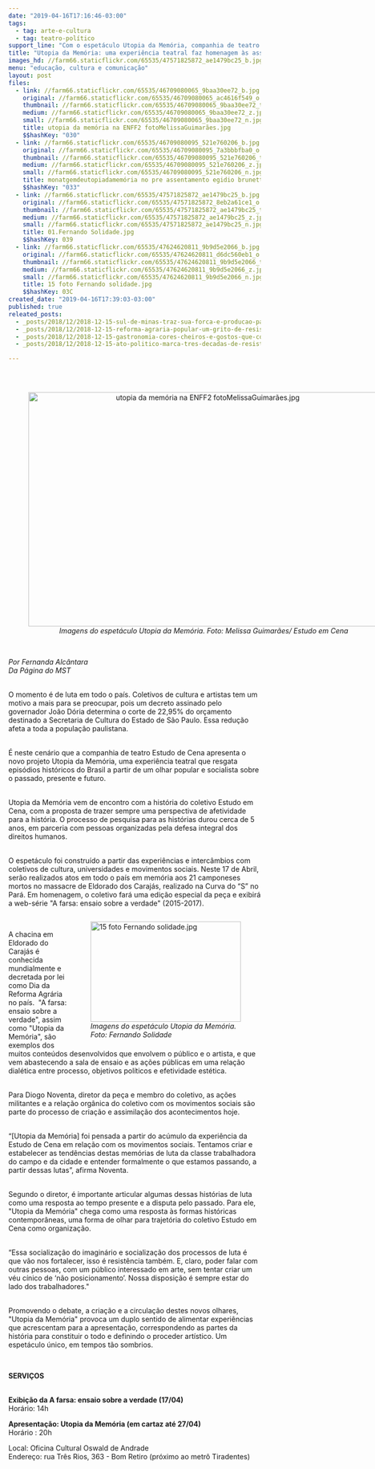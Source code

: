```yaml
---
date: "2019-04-16T17:16:46-03:00"
tags:
  - tag: arte-e-cultura
  - tag: teatro-político
support_line: "Com o espetáculo Utopia da Memória, companhia de teatro Estudo de Cena leva ao público a luta de trabalhadoras e trabalhadores no Brasil"
title: "Utopia da Memória: uma experiência teatral faz homenagem às assassinados em Carajás"
images_hd: //farm66.staticflickr.com/65535/47571825872_ae1479bc25_b.jpg
menu: "educação, cultura e comunicação"
layout: post
files:
  - link: //farm66.staticflickr.com/65535/46709080065_9baa30ee72_b.jpg
    original: //farm66.staticflickr.com/65535/46709080065_ac4616f549_o.jpg
    thumbnail: //farm66.staticflickr.com/65535/46709080065_9baa30ee72_t.jpg
    medium: //farm66.staticflickr.com/65535/46709080065_9baa30ee72_z.jpg
    small: //farm66.staticflickr.com/65535/46709080065_9baa30ee72_n.jpg
    title: utopia da memória na ENFF2 fotoMelissaGuimarães.jpg
    $$hashKey: "030"
  - link: //farm66.staticflickr.com/65535/46709080095_521e760206_b.jpg
    original: //farm66.staticflickr.com/65535/46709080095_7a3bbbfba0_o.jpg
    thumbnail: //farm66.staticflickr.com/65535/46709080095_521e760206_t.jpg
    medium: //farm66.staticflickr.com/65535/46709080095_521e760206_z.jpg
    small: //farm66.staticflickr.com/65535/46709080095_521e760206_n.jpg
    title: monatgemdeutopiadamemória no pre assentamento egidio brunett lagoinha sp_fotoMalissa Guimarães.jpg
    $$hashKey: "033"
  - link: //farm66.staticflickr.com/65535/47571825872_ae1479bc25_b.jpg
    original: //farm66.staticflickr.com/65535/47571825872_8eb2a61ce1_o.jpg
    thumbnail: //farm66.staticflickr.com/65535/47571825872_ae1479bc25_t.jpg
    medium: //farm66.staticflickr.com/65535/47571825872_ae1479bc25_z.jpg
    small: //farm66.staticflickr.com/65535/47571825872_ae1479bc25_n.jpg
    title: 01.Fernando Solidade.jpg
    $$hashKey: 039
  - link: //farm66.staticflickr.com/65535/47624620811_9b9d5e2066_b.jpg
    original: //farm66.staticflickr.com/65535/47624620811_d6dc560eb1_o.jpg
    thumbnail: //farm66.staticflickr.com/65535/47624620811_9b9d5e2066_t.jpg
    medium: //farm66.staticflickr.com/65535/47624620811_9b9d5e2066_z.jpg
    small: //farm66.staticflickr.com/65535/47624620811_9b9d5e2066_n.jpg
    title: 15 foto Fernando solidade.jpg
    $$hashKey: 03C
created_date: "2019-04-16T17:39:03-03:00"
published: true
releated_posts:
  - _posts/2018/12/2018-12-15-sul-de-minas-traz-sua-forca-e-producao-para-o-festival-da-reforma-agraria.md
  - _posts/2018/12/2018-12-15-reforma-agraria-popular-um-grito-de-resistencia.md
  - _posts/2018/12/2018-12-15-gastronomia-cores-cheiros-e-gostos-que-contam-a-importancia-da-reforma-agraria.md
  - _posts/2018/12/2018-12-15-ato-politico-marca-tres-decadas-de-resistencia-do-mst-em-minas-gerais.md

---
```

<p>&nbsp;</p>

<div style="text-align:center">
<figure class="image" style="display:inline-block"><img alt="utopia da memória na ENFF2 fotoMelissaGuimarães.jpg" height="467" src="//farm66.staticflickr.com/65535/46709080065_9baa30ee72_b.jpg" width="700" />
<figcaption><em>Imagens do espet&aacute;culo Utopia da Mem&oacute;ria. Foto: Melissa Guimar&atilde;es/ Estudo em Cena</em></figcaption>
</figure>
</div>

<p><br />
<em>Por Fernanda Alc&acirc;ntara<br />
Da P&aacute;gina do MST</em><br />
&nbsp;</p>

<p>O momento &eacute; de luta em todo o pa&iacute;s.&nbsp;Coletivos de cultura e artistas tem um motivo a mais para se preocupar, pois&nbsp;um decreto assinado pelo governador Jo&atilde;o D&oacute;ria determina o corte de 22,95% do or&ccedil;amento destinado a Secretaria de Cultura do Estado de S&atilde;o Paulo. Essa&nbsp;redu&ccedil;&atilde;o afeta a toda a popula&ccedil;&atilde;o paulistana.</p>

<p><br />
&Eacute; neste cen&aacute;rio que a companhia de teatro Estudo de Cena apresenta o novo projeto Utopia da Mem&oacute;ria, uma experi&ecirc;ncia teatral que resgata epis&oacute;dios hist&oacute;ricos do Brasil&nbsp;a partir de um olhar popular e socialista sobre o passado, presente e futuro.</p>

<p><br />
Utopia da Mem&oacute;ria vem de encontro com a hist&oacute;ria do coletivo Estudo em Cena, com a proposta de trazer sempre uma perspectiva de afetividade para a hist&oacute;ria. O processo de pesquisa para as hist&oacute;rias durou cerca de 5 anos, em parceria com pessoas organizadas pela defesa integral dos direitos humanos.</p>

<p><br />
O espet&aacute;culo foi constru&iacute;do a partir das experi&ecirc;ncias e interc&acirc;mbios com coletivos de cultura, universidades e movimentos sociais. Neste 17 de Abril, ser&atilde;o realizados atos em todo o pa&iacute;s em mem&oacute;ria aos&nbsp;21 camponeses mortos no&nbsp;massacre de Eldorado dos Caraj&aacute;s, realizado na Curva do &ldquo;S&rdquo;&nbsp;no Par&aacute;. Em homenagem, o coletivo far&aacute; uma edi&ccedil;&atilde;o especial da pe&ccedil;a e exibir&aacute; a web-s&eacute;rie &quot;A farsa: ensaio sobre a verdade&quot; (2015-2017).</p>

<figure class="image" style="float:right"><img alt="15 foto Fernando solidade.jpg" height="200" src="//farm66.staticflickr.com/65535/47624620811_9b9d5e2066_b.jpg" width="300" />
<figcaption><em>Imagens do espet&aacute;culo Utopia da Mem&oacute;ria.<br />
Foto: Fernando Solidade</em></figcaption>
</figure>

<p>&nbsp;</p>

<p>A chacina em Eldorado do Caraj&aacute;s &eacute; conhecida mundialmente e decretada por lei como Dia da Reforma Agr&aacute;ria no pa&iacute;s.&nbsp; &quot;A farsa: ensaio sobre a verdade&quot;, assim como &quot;Utopia da Mem&oacute;ria&quot;, s&atilde;o exemplos dos muitos conte&uacute;dos desenvolvidos que envolvem o p&uacute;blico e o artista, e que vem abastecendo a sala de ensaio e as a&ccedil;&otilde;es p&uacute;blicas em uma rela&ccedil;&atilde;o dial&eacute;tica entre processo, objetivos pol&iacute;ticos e efetividade est&eacute;tica.</p>

<p><br />
Para Diogo Noventa, diretor da pe&ccedil;a e membro do coletivo, as a&ccedil;&otilde;es militantes e a rela&ccedil;&atilde;o org&acirc;nica do coletivo com os movimentos sociais s&atilde;o parte do processo de cria&ccedil;&atilde;o e assimila&ccedil;&atilde;o dos acontecimentos hoje.</p>

<p><br />
&ldquo;[Utopia da Mem&oacute;ria] foi pensada a partir do ac&uacute;mulo da experi&ecirc;ncia da Estudo de Cena em rela&ccedil;&atilde;o com os movimentos sociais. Tentamos criar e estabelecer as tend&ecirc;ncias destas mem&oacute;rias de luta da classe trabalhadora do campo e da cidade e entender formalmente o que estamos passando, a partir dessas lutas&rdquo;, afirma&nbsp;Noventa.</p>

<p><br />
Segundo o diretor, &eacute; importante articular algumas dessas hist&oacute;rias de luta como uma resposta ao tempo presente e a disputa pelo passado. Para ele, &quot;Utopia da Mem&oacute;ria&quot; chega como uma resposta &agrave;s formas hist&oacute;ricas contempor&acirc;neas, uma forma de olhar para trajet&oacute;ria do coletivo Estudo em Cena como organiza&ccedil;&atilde;o.</p>

<p><br />
&ldquo;Essa socializa&ccedil;&atilde;o do imagin&aacute;rio e socializa&ccedil;&atilde;o dos processos de luta &eacute; que v&atilde;o nos fortalecer, isso &eacute; resist&ecirc;ncia tamb&eacute;m. E, claro, poder falar com outras pessoas, com um p&uacute;blico interessado em arte, sem tentar criar um v&eacute;u c&iacute;nico de &lsquo;n&atilde;o posicionamento&rsquo;. Nossa disposi&ccedil;&atilde;o &eacute; sempre estar do lado dos trabalhadores.&quot;</p>

<p><br />
Promovendo o debate, a cria&ccedil;&atilde;o e a circula&ccedil;&atilde;o destes novos olhares, &quot;Utopia da Mem&oacute;ria&quot;&nbsp;provoca um duplo sentido de alimentar experi&ecirc;ncias que&nbsp;acrescentam para a apresenta&ccedil;&atilde;o, correspondendo as partes da hist&oacute;ria para constituir o todo e definindo o proceder art&iacute;stico. Um espet&aacute;culo &uacute;nico, em tempos t&atilde;o sombrios.</p>

<p>&nbsp;</p>

<p><strong>SERVI&Ccedil;OS</strong></p>

<p><br />
<strong>Exibi&ccedil;&atilde;o da A farsa: ensaio sobre a verdade (17/04)</strong><br />
Hor&aacute;rio: 14h</p>

<p><strong>Apresenta&ccedil;&atilde;o: Utopia da Mem&oacute;ria (em cartaz at&eacute; 27/04)</strong><br />
Hor&aacute;rio : 20h</p>

<p>Local: Oficina Cultural Oswald de Andrade<br />
Endere&ccedil;o: rua Tr&ecirc;s Rios, 363 - Bom Retiro (pr&oacute;ximo ao metr&ocirc; Tiradentes)<br />
<br />
&nbsp;</p>

